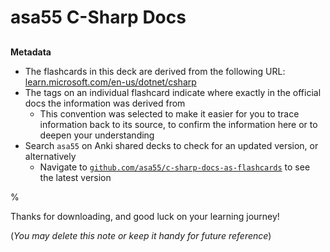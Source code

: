 # asa55 C-Sharp Docs

##

**Metadata**

- The flashcards in this deck are derived from the following URL: [learn.microsoft.com/en-us/dotnet/csharp](learn.microsoft.com/en-us/dotnet/csharp)
- The tags on an individual flashcard indicate where exactly in the official docs the information was derived from
  - This convention was selected to make it easier for you to trace information back to its source, to confirm the information here or to deepen your understanding
- Search `asa55` on Anki shared decks to check for an updated version, or alternatively
  - Navigate to [`github.com/asa55/c-sharp-docs-as-flashcards`](https://github.com/asa55/c-sharp-docs-as-flashcards) to see the latest version

%

Thanks for downloading, and good luck on your learning journey!

(_You may delete this note or keep it handy for future reference_)
